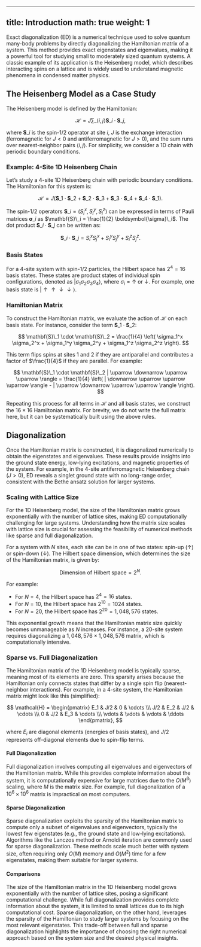 
---
title: Introduction
math: true
weight: 1
---
Exact diagonalization (ED) is a numerical technique used to solve quantum many-body problems by directly diagonalizing the Hamiltonian matrix of a system. This method provides exact eigenstates and eigenvalues, making it a powerful tool for studying small to moderately sized quantum systems. A classic example of its application is the Heisenberg model, which describes interacting spins on a lattice and is widely used to understand magnetic phenomena in condensed matter physics.

## The Heisenberg Model as a Case Study

The Heisenberg model is defined by the Hamiltonian:

$$
\mathcal{H} = J \sum\_{\langle i,j \rangle} \mathbf{S}\_i \cdot \mathbf{S}\_j,
$$

where $\mathbf{S}\_i$ is the spin-1/2 operator at site $i$, $J$ is the exchange interaction (ferromagnetic for $J \lt 0$ and antiferromagnetic for $J \gt 0$), and the sum runs over nearest-neighbor pairs $\langle i,j \rangle$. For simplicity, we consider a 1D chain with periodic boundary conditions.

### Example: 4-Site 1D Heisenberg Chain

Let’s study a 4-site 1D Heisenberg chain with periodic boundary conditions. The Hamiltonian for this system is:

$$
\mathcal{H} = J \left( \mathbf{S}\_1 \cdot \mathbf{S}\_2 + \mathbf{S}\_2 \cdot \mathbf{S}\_3 + \mathbf{S}\_3 \cdot \mathbf{S}\_4 + \mathbf{S}\_4 \cdot \mathbf{S}\_1 \right).
$$

The spin-1/2 operators $\mathbf{S}\_i = (S_i^x, S_i^y, S_i^z)$ can be expressed in terms of Pauli matrices $\boldsymbol{\sigma}\_i$ as $\mathbf{S}\_i = \frac{1}{2} \boldsymbol{\sigma}\_i$. The dot product $\mathbf{S}\_i \cdot \mathbf{S}\_j$ can be written as:

$$
\mathbf{S}\_i \cdot \mathbf{S}\_j = S_i^x S_j^x + S_i^y S_j^y + S_i^z S_j^z.
$$

### Basis States

For a 4-site system with spin-1/2 particles, the Hilbert space has $2^4 = 16$ basis states. These states are product states of individual spin configurations, denoted as $| \sigma_1 \sigma_2 \sigma_3 \sigma_4 \rangle$, where $\sigma_i = \uparrow$ or $\downarrow$. For example, one basis state is $| \uparrow \uparrow \downarrow \downarrow \rangle$.

### Hamiltonian Matrix

To construct the Hamiltonian matrix, we evaluate the action of $\mathcal{H}$ on each basis state. For instance, consider the term $\mathbf{S}\_1 \cdot \mathbf{S}\_2$:

$$
\mathbf{S}\_1 \cdot \mathbf{S}\_2 = \frac{1}{4} \left( \sigma_1^x \sigma_2^x + \sigma_1^y \sigma_2^y + \sigma_1^z \sigma_2^z \right).
$$

This term flips spins at sites 1 and 2 if they are antiparallel and contributes a factor of $\frac{1}{4}$ if they are parallel. For example:

$$
\mathbf{S}\_1 \cdot \mathbf{S}\_2 | \uparrow \downarrow \uparrow \uparrow \rangle = \frac{1}{4} \left( | \downarrow \uparrow \uparrow \uparrow \rangle - | \uparrow \downarrow \uparrow \uparrow \rangle \right).
$$

Repeating this process for all terms in $\mathcal{H}$ and all basis states, we construct the $16 \times 16$ Hamiltonian matrix. For brevity, we do not write the full matrix here, but it can be systematically built using the above rules.

## Diagonalization

Once the Hamiltonian matrix is constructed, it is diagonalized numerically to obtain the eigenstates and eigenvalues. These results provide insights into the ground state energy, low-lying excitations, and magnetic properties of the system. For example, in the 4-site antiferromagnetic Heisenberg chain ($J > 0$), ED reveals a singlet ground state with no long-range order, consistent with the Bethe ansatz solution for larger systems.

### Scaling with Lattice Size

For the 1D Heisenberg model, the size of the Hamiltonian matrix grows exponentially with the number of lattice sites, making ED computationally challenging for large systems. Understanding how the matrix size scales with lattice size is crucial for assessing the feasibility of numerical methods like sparse and full diagonalization.

For a system with $N$ sites, each site can be in one of two states: spin-up ($\uparrow$) or spin-down ($\downarrow$). The Hilbert space dimension, which determines the size of the Hamiltonian matrix, is given by:

$$
\text{Dimension of Hilbert space} = 2^N.
$$

For example:
- For $N = 4$, the Hilbert space has $2^4 = 16$ states.
- For $N = 10$, the Hilbert space has $2^{10} = 1024$ states.
- For $N = 20$, the Hilbert space has $2^{20} = 1,048,576$ states.

This exponential growth means that the Hamiltonian matrix size quickly becomes unmanageable as $N$ increases. For instance, a 20-site system requires diagonalizing a $1,048,576 \times 1,048,576$ matrix, which is computationally intensive.

### Sparse vs. Full Diagonalization

The Hamiltonian matrix of the 1D Heisenberg model is typically sparse, meaning most of its elements are zero. This sparsity arises because the Hamiltonian only connects states that differ by a single spin flip (nearest-neighbor interactions). For example, in a 4-site system, the Hamiltonian matrix might look like this (simplified):

$$
\mathcal{H} = \begin{pmatrix}
E_1 & J/2 & 0 & \cdots \\\
J/2 & E_2 & J/2 & \cdots \\\
0 & J/2 & E_3 & \cdots \\\
\vdots & \vdots & \vdots & \ddots
\end{pmatrix},
$$

where $E_i$ are diagonal elements (energies of basis states), and $J/2$ represents off-diagonal elements due to spin-flip terms.

#### Full Diagonalization
Full diagonalization involves computing all eigenvalues and eigenvectors of the Hamiltonian matrix. While this provides complete information about the system, it is computationally expensive for large matrices due to the $O(M^3)$ scaling, where $M$ is the matrix size. For example, full diagonalization of a $10^6 \times 10^6$ matrix is impractical on most computers.

#### Sparse Diagonalization
Sparse diagonalization exploits the sparsity of the Hamiltonian matrix to compute only a subset of eigenvalues and eigenvectors, typically the lowest few eigenstates (e.g., the ground state and low-lying excitations). Algorithms like the Lanczos method or Arnoldi iteration are commonly used for sparse diagonalization. These methods scale much better with system size, often requiring only $O(M)$ memory and $O(M^2)$ time for a few eigenstates, making them suitable for larger systems.

#### Comparisons
The size of the Hamiltonian matrix in the 1D Heisenberg model grows exponentially with the number of lattice sites, posing a significant computational challenge. While full diagonalization provides complete information about the system, it is limited to small lattices due to its high computational cost. Sparse diagonalization, on the other hand, leverages the sparsity of the Hamiltonian to study larger systems by focusing on the most relevant eigenstates. This trade-off between full and sparse diagonalization highlights the importance of choosing the right numerical approach based on the system size and the desired physical insights.
